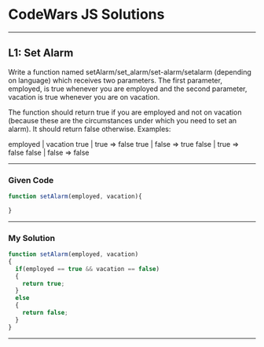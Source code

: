 # CodeWars JS Solutions

---

## L1: Set Alarm

Write a function named setAlarm/set_alarm/set-alarm/setalarm (depending on language) which receives two parameters. The first parameter, employed, is true whenever you are employed and the second parameter, vacation is true whenever you are on vacation.

The function should return true if you are employed and not on vacation (because these are the circumstances under which you need to set an alarm). It should return false otherwise. Examples:

employed | vacation 
true     | true     => false
true     | false    => true
false    | true     => false
false    | false    => false

---

### Given Code


```js
function setAlarm(employed, vacation){

}
```

---

### My Solution 


```js
function setAlarm(employed, vacation)
{
  if(employed == true && vacation == false)
  {
    return true;
  }
  else
  {
    return false;
  }
}
```


---

